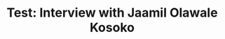 ---
layout: manifest
title: 'Test: Interview with Jaamil Olawale Kosoko '
manifest_name: test-interview-with-jaamil-olawale-kosoko-

---